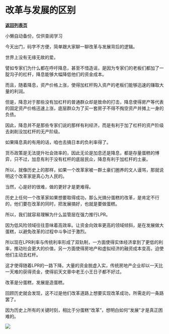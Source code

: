 # 改革与发展的区别

[**返回列表页**](/gzh/政事堂2019)

小懒自动备份，仅供查阅学习

  

今天出门，码字不方便，简单跟大家聊一聊改革与发展背后的逻辑。

  

世界上没有无缘无故的爱。  

  

譬如专家们为什么都在呼吁降息，甚至不惜造谣，是因为专家们的老板们都加了一腚沟子的杠杆，降息能够大幅降低他们的资金成本。  

  

而且，随着降息，资产价格上涨，使得加杠杆购入资产的老板们能够迅速的赚取大量的利润。  

  

但是，降息对于那些没有加杠杆的普通群众却是致命的打击，降息使得房产等代表的固定资产价格迅速上涨，底层群众为了买一套房子不得不掏空资产并摊上一身的负债。

  

因此，降息并不是那些专家们说的那样有利经济，而是有利于加了杠杆的资产阶级去剥削没加杠杆的无产阶级。  

  

如果降息真的有用的话，咱也去搞日本的负利率得了。

  

货币政策是无法提升社会效率的，因此无论是加息还是降息，都是存量蛋糕的博弈，只不过，加息有利于没有杠杆的底层民众，降息有利于加杠杆的土豪。  

  

所以，就像历史上的那样，如果一个改革家被一群土豪们圈养的文人谩骂，那就说明这个改革家是真心为人民的。  

  

当然，心是好的很难，做的更好才是更难得。

  

历史上任何一个改革家如果想要取得成功，那么光搞分蛋糕的改革，是肯定不行的，他们要在改革的同时，把发展搞好，也就是要做蛋糕。  

  

所以，我们就容易理解为什么监管层在强力推行LPR。

  

因为低风险领域往往意味着高效率。让资金向效率更高的领域倾斜，是在发展做大蛋糕，以避免改革的过程中斗争过于激烈。

  

所以现在LPR利率与传统利率形成了双轨制，一方面使得实体经济拿到了更低的利率，推动社会更大的价值，另一方面使得房地产和虚拟经济的融资成本变高，迫使他们主动去杠杆。

  

这才使得随着LPR的一路下降。大量的资金脱虚入实，传统房地产企业却以一天比一天难的获得资金，使得前天文章中老王小王日子都不好过。  

  

改革是分蛋糕，发展是造蛋糕。

  

回顾历史就会发现，这不过是他们改革道路上想要实现改革成功，所需走的一条路罢了。  

  

因为历史上所有的关键时刻，相比于分蛋糕“改革”，想明白如何“发展”才是真正困难的。

  

![](https://mmbiz.qpic.cn/mmbiz_jpg/rxhS23yu8cPp0iaKAfe0ZsWfgGcY72o9Nror8TicrtnlDsqzY7y4Kum4fM3X0FMEGlbvm9HvZUiaETSnLt4DHNLbQ/640?wx_fmt=jpeg)

